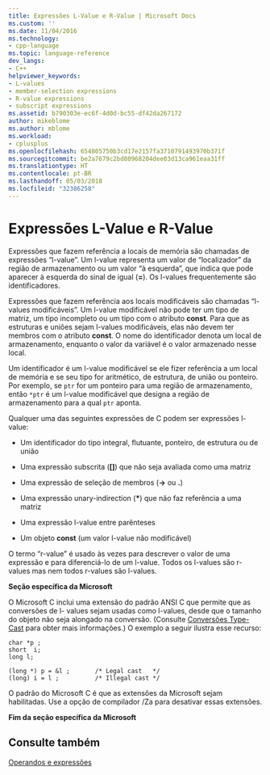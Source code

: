 ```yaml
---
title: Expressões L-Value e R-Value | Microsoft Docs
ms.custom: ''
ms.date: 11/04/2016
ms.technology:
- cpp-language
ms.topic: language-reference
dev_langs:
- C++
helpviewer_keywords:
- L-values
- member-selection expressions
- R-value expressions
- subscript expressions
ms.assetid: b790303e-ec6f-4d0d-bc55-df42da267172
author: mikeblome
ms.author: mblome
ms.workload:
- cplusplus
ms.openlocfilehash: 654805750b3cd17e2157fa3710791493970b371f
ms.sourcegitcommit: be2a7679c2bd80968204dee03d13ca961eaa31ff
ms.translationtype: HT
ms.contentlocale: pt-BR
ms.lasthandoff: 05/03/2018
ms.locfileid: "32386258"
---
```

# <a name="l-value-and-r-value-expressions"></a>Expressões L-Value e R-Value
Expressões que fazem referência a locais de memória são chamadas de expressões “l-value”. Um l-value representa um valor de “localizador” da região de armazenamento ou um valor “à esquerda”, que indica que pode aparecer à esquerda do sinal de igual (**=**). Os l-values frequentemente são identificadores.  
  
 Expressões que fazem referência aos locais modificáveis são chamadas “l-values modificáveis”. Um l-value modificável não pode ter um tipo de matriz, um tipo incompleto ou um tipo com o atributo **const**. Para que as estruturas e uniões sejam l-values modificáveis, elas não devem ter membros com o atributo **const**. O nome do identificador denota um local de armazenamento, enquanto o valor da variável é o valor armazenado nesse local.  
  
 Um identificador é um l-value modificável se ele fizer referência a um local de memória e se seu tipo for aritmético, de estrutura, de união ou ponteiro. Por exemplo, se `ptr` for um ponteiro para uma região de armazenamento, então `*ptr` é um l-value modificável que designa a região de armazenamento para a qual `ptr` aponta.  
  
 Qualquer uma das seguintes expressões de C podem ser expressões l-value:  
  
-   Um identificador do tipo integral, flutuante, ponteiro, de estrutura ou de união  
  
-   Uma expressão subscrita (**[]**) que não seja avaliada como uma matriz  
  
-   Uma expressão de seleção de membros (**->** ou **.**)  
  
-   Uma expressão unary-indirection (**\***) que não faz referência a uma matriz  
  
-   Uma expressão l-value entre parênteses  
  
-   Um objeto **const** (um valor l-value não modificável)  
  
 O termo “r-value” é usado às vezes para descrever o valor de uma expressão e para diferenciá-lo de um l-value. Todos os l-values são r-values mas nem todos r-values são l-values.  
  
 **Seção específica da Microsoft**  
  
 O Microsoft C inclui uma extensão do padrão ANSI C que permite que as conversões de l- values sejam usadas como l-values, desde que o tamanho do objeto não seja alongado na conversão. (Consulte [Conversões Type-Cast](../c-language/type-cast-conversions.md) para obter mais informações.) O exemplo a seguir ilustra esse recurso:  
  
```  
char *p ;  
short  i;  
long l;  
  
(long *) p = &l ;       /* Legal cast   */  
(long) i = l ;          /* Illegal cast */  
```  
  
 O padrão do Microsoft C é que as extensões da Microsoft sejam habilitadas. Use a opção de compilador /Za para desativar essas extensões.  
  
 **Fim da seção específica da Microsoft**  
  
## <a name="see-also"></a>Consulte também  
 [Operandos e expressões](../c-language/operands-and-expressions.md)
